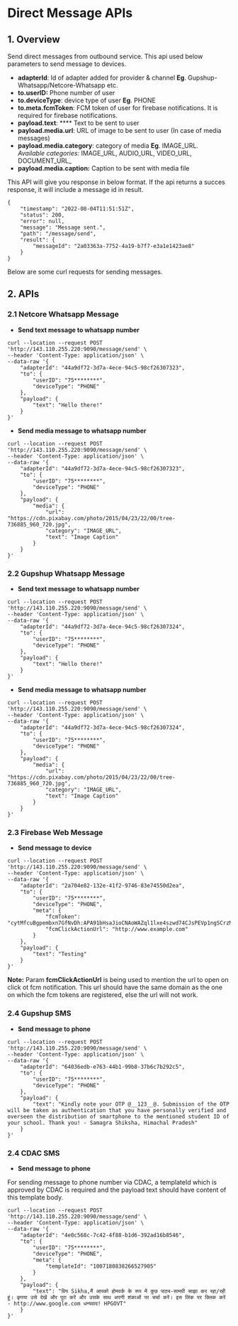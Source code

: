 # Direct Message APIs

## 1. Overview

Send direct messages from outbound service. This api used below parameters to send message to devices.

* **adapterId**: Id of adapter added for provider & channel **Eg**. Gupshup-Whatsapp/Netcore-Whatsapp etc.
* **to.userID:** Phone number of user
* **to.deviceType**: device type of user **Eg**. PHONE
* **to.meta.fcmToken**: FCM token of user for firebase notifications. It is required for firebase notifications.
* **payload.text**: **** Text to be sent to user
* **payload.media.url**: URL of image to be sent to user (In case of media messages)
* **payload.media.category**: category of media **Eg**. IMAGE\_URL. \
  _Available categories:_ IMAGE_URL, AUDIO\_URL, VIDEO\_URL, DOCUMENT\_URL_
* **payload.media.caption:** Caption to be sent with media file

This API will give you response in below format. If the api returns a succes response, it will include a message id in result.

```
{    
    "timestamp": "2022-08-04T11:51:51Z",    
    "status": 200,    
    "error": null,    
    "message": "Message sent.",    
    "path": "/message/send",    
    "result": {        
        "messageId": "2a03363a-7752-4a19-b7f7-e3a1e1423ae8"    
    }
}
```

Below are some curl requests for sending messages.

## **2. APIs**

### **2.1 Netcore Whatsapp Message**

* **Send text message to whatsapp number**

```
curl --location --request POST 'http://143.110.255.220:9090/message/send' \
--header 'Content-Type: application/json' \
--data-raw '{
    "adapterId": "44a9df72-3d7a-4ece-94c5-98cf26307323",
    "to": {
        "userID": "75********",
        "deviceType": "PHONE"
    },
    "payload": {
        "text": "Hello there!"
    }
}'
```

* **Send media message  to whatsapp number**

```
curl --location --request POST 'http://143.110.255.220:9090/message/send' \
--header 'Content-Type: application/json' \
--data-raw '{
    "adapterId": "44a9df72-3d7a-4ece-94c5-98cf26307323",
    "to": {
        "userID": "75********",
        "deviceType": "PHONE"
    },
    "payload": {
        "media": {
            "url": "https://cdn.pixabay.com/photo/2015/04/23/22/00/tree-736885_960_720.jpg",
            "category": "IMAGE_URL",
            "text": "Image Caption"
        }
    }
}'
```

### **2.2 Gupshup Whatsapp Message**

* **Send text message to whatsapp number**

```
curl --location --request POST 'http://143.110.255.220:9090/message/send' \
--header 'Content-Type: application/json' \
--data-raw '{
    "adapterId": "44a9df72-3d7a-4ece-94c5-98cf26307324",
    "to": {
        "userID": "75********",
        "deviceType": "PHONE"
    },
    "payload": {
        "text": "Hello there!"
    }
}'
```

* **Send media message to whatsapp number**

```
curl --location --request POST 'http://143.110.255.220:9090/message/send' \
--header 'Content-Type: application/json' \
--data-raw '{
    "adapterId": "44a9df72-3d7a-4ece-94c5-98cf26307324",
    "to": {
        "userID": "75********",
        "deviceType": "PHONE"
    },
    "payload": {
        "media": {
            "url": "https://cdn.pixabay.com/photo/2015/04/23/22/00/tree-736885_960_720.jpg",
            "category": "IMAGE_URL",
            "text": "Image Caption"
        }
    }
}'
```

### **2.3 Firebase Web Message**

* **Send message to device**&#x20;

```
curl --location --request POST 'http://143.110.255.220:9090/message/send' \
--header 'Content-Type: application/json' \
--data-raw '{
    "adapterId": "2a704e82-132e-41f2-9746-83e74550d2ea",
    "to": {
        "userID": "75********",
        "deviceType": "PHONE",
        "meta": {
            "fcmToken": "cytMfcuBgpembxn7GfNvDh:APA91bHsaJioCNAoWAZql1lxe4szwd74CJsPEVp1ngSCrzMcft6kB9ZrZnUZ9PUVU47kGiVSUAk70ayF55nzi8vU6jlWI4AGLkTo9ZBZnwMll0ZqVKioAQARvgE4GTUwIoTWAqVUYGMN",
            "fcmClickActionUrl": "http://www.example.com"
        }
    },
    "payload": {
        "text": "Testing"
    }
}'
```

**Note:** Param **fcmClickActionUrl** is being used to mention the url to open on click ot fcm notification. This url should have the same domain as the one on which the fcm tokens are registered, else the url will not work.

### **2.4 Gupshup SMS**

* **Send message to phone**

```
curl --location --request POST 'http://143.110.255.220:9090/message/send' \
--header 'Content-Type: application/json' \
--data-raw '{
    "adapterId": "64036edb-e763-44b1-99b8-37b6c7b292c5",
    "to": {
        "userID": "75********",
        "deviceType": "PHONE"
    },
    "payload": {
        "text": "Kindly note your OTP @__123__@. Submission of the OTP will be taken as authentication that you have personally verified and overseen the distribution of smartphone to the mentioned student ID of your school. Thank you! - Samagra Shiksha, Himachal Pradesh"
    }
}'
```

### **2.4 CDAC SMS**

* **Send message to phone**

For sending message to phone number via CDAC, a templateId which is approved by CDAC is required and the payload text should have content of this template body.

```
curl --location --request POST 'http://143.110.255.220:9090/message/send' \
--header 'Content-Type: application/json' \
--data-raw '{
    "adapterId": "4e0c568c-7c42-4f88-b1d6-392ad16b8546",
    "to": {
        "userID": "75********",
        "deviceType": "PHONE",
        "meta": {
            "templateId": "1007180838266527905"
        }
    },
    "payload": {
        "text": "प्रिय Sikha,मैं आपको होमवर्क के रूप में कुछ पाठ्य-सामग्री साझा कर रहा/रही हूं। कृपया उसे देखें और पूरा करें और उसके साथ अपनी शंकाओं पर चर्चा करें। इस लिंक पर क्लिक करें - http://www.google.com धन्यवाद! HPGOVT"
    }
}'
```
